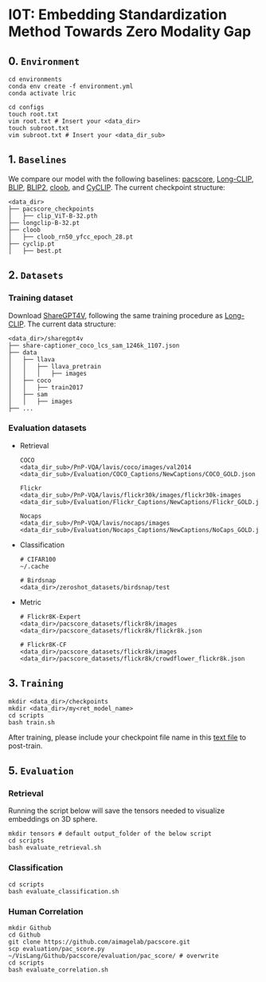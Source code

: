 # I0T: Embedding Standardization Method Towards Zero Modality Gap


## 0. ``Environment`` 

```none
cd environments
conda env create -f environment.yml
conda activate lric
```

```none
cd configs
touch root.txt
vim root.txt # Insert your <data_dir>
touch subroot.txt
vim subroot.txt # Insert your <data_dir_sub>
```


## 1. ``Baselines`` 

We compare our model with the following baselines: [pacscore](https://github.com/aimagelab/pacscore), [Long-CLIP](https://github.com/beichenzbc/Long-CLIP), [BLIP](https://github.com/salesforce/LAVIS/blob/main/lavis/models/blip_models/blip_feature_extractor.py), [BLIP2](https://github.com/salesforce/LAVIS/blob/ac8fc98c93c02e2dfb727e24a361c4c309c8dbbc/lavis/models/blip2_models/blip2_qformer.py), [cloob](https://github.com/ml-jku/cloob), and [CyCLIP](https://github.com/goel-shashank/CyCLIP). The current checkpoint structure:

```none
<data_dir>
├── pacscore_checkpoints
│   ├── clip_ViT-B-32.pth
├── longclip-B-32.pt
├── cloob
│   ├── cloob_rn50_yfcc_epoch_28.pt
├── cyclip.pt
│   ├── best.pt
```


## 2. ``Datasets`` 

### Training dataset

Download [ShareGPT4V](https://github.com/ShareGPT4Omni/ShareGPT4V/blob/master/docs/Data.md), following the same training procedure as [Long-CLIP](https://github.com/beichenzbc/Long-CLIP). The current data structure:

```none
<data_dir>/sharegpt4v
├── share-captioner_coco_lcs_sam_1246k_1107.json
├── data
│   ├── llava
│   │   ├── llava_pretrain
│   │   │   ├── images
│   ├── coco
│   │   ├── train2017
│   ├── sam
│   │   ├── images
├── ...
```

### Evaluation datasets

- Retrieval
  ```none
  COCO
  <data_dir_sub>/PnP-VQA/lavis/coco/images/val2014
  <data_dir_sub>/Evaluation/COCO_Captions/NewCaptions/COCO_GOLD.json
  
  Flickr
  <data_dir_sub>/PnP-VQA/lavis/flickr30k/images/flickr30k-images
  <data_dir_sub>/Evaluation/Flickr_Captions/NewCaptions/Flickr_GOLD.json

  Nocaps
  <data_dir_sub>/PnP-VQA/lavis/nocaps/images
  <data_dir_sub>/Evaluation/Nocaps_Captions/NewCaptions/NoCaps_GOLD.json
  ```
  
- Classification
  ```none
  # CIFAR100
  ~/.cache
  
  # Birdsnap
  <data_dir>/zeroshot_datasets/birdsnap/test
  ```
  
- Metric
  ```none
  # Flickr8K-Expert
  <data_dir>/pacscore_datasets/flickr8k/images
  <data_dir>/pacscore_datasets/flickr8k/flickr8k.json
  
  # Flickr8K-CF
  <data_dir>/pacscore_datasets/flickr8k/images
  <data_dir>/pacscore_datasets/flickr8k/crowdflower_flickr8k.json
  ```


## 3. ``Training`` 

```
mkdir <data_dir>/checkpoints
mkdir <data_dir>/my<ret_model_name>
cd scripts
bash train.sh
```

After training, please include your checkpoint file name in this [text file](https://github.com/xfactlab/VisLang/blob/main/configs/ckpt_file_name.txt) to post-train.


## 5. ``Evaluation``

### Retrieval

Running the script below will save the tensors needed to visualize embeddings on 3D sphere.

```
mkdir tensors # default output_folder of the below script
cd scripts
bash evaluate_retrieval.sh
```

### Classification

```
cd scripts
bash evaluate_classification.sh
```

### Human Correlation

```
mkdir Github
cd Github
git clone https://github.com/aimagelab/pacscore.git
scp evaluation/pac_score.py ~/VisLang/Github/pacscore/evaluation/pac_score/ # overwrite
cd scripts
bash evaluate_correlation.sh
```
